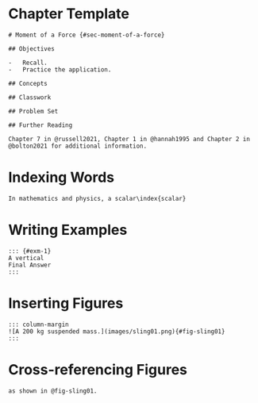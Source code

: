 # Chapter Template

```         
# Moment of a Force {#sec-moment-of-a-force}

## Objectives

-   Recall.
-   Practice the application.

## Concepts

## Classwork

## Problem Set

## Further Reading

Chapter 7 in @russell2021, Chapter 1 in @hannah1995 and Chapter 2 in @bolton2021 for additional information.
```

# Indexing Words

```         
In mathematics and physics, a scalar\index{scalar} 
```

# Writing Examples

```         
::: {#exm-1}
A vertical 
Final Answer
:::
```

# Inserting Figures

```         
::: column-margin
![A 200 kg suspended mass.](images/sling01.png){#fig-sling01}
:::
```

# Cross-referencing Figures

```         
as shown in @fig-sling01. 
```
